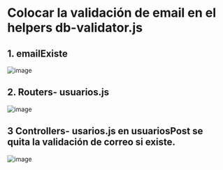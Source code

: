 # Colocar la validación de email en el helpers db-validator.js

## 1. emailExiste

![image](https://user-images.githubusercontent.com/31961588/200206893-a658e64e-eef6-4054-8b78-68bd47062a0f.png)

## 2. Routers- usuarios.js 

![image](https://user-images.githubusercontent.com/31961588/200207042-28c94b2b-8468-4602-9e8d-e04111b778e5.png)

## 3 Controllers- usarios.js en usuariosPost se quita la validación de correo si existe. 

![image](https://user-images.githubusercontent.com/31961588/200207155-a2dea8c5-c2ff-48c8-a1c3-b0a06c966551.png)
